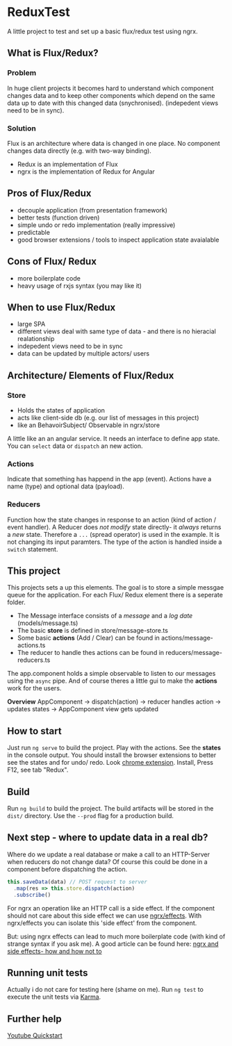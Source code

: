 # ReduxTest
A little project to test and set up a basic flux/redux test using ngrx.

## What is Flux/Redux?
### Problem
In huge client projects it becomes hard to understand which component changes data and to keep
other components which depend on the same data up to date with this changed data (snychronised).
(indepedent views need to be in sync).

### Solution
Flux is an architecture where data is changed in one place. No component changes data directly (e.g. with two-way binding).
  - Redux is an implementation of Flux
  - ngrx is the implementation of Redux for Angular

## Pros of Flux/Redux
- decouple application (from presentation framework)
- better tests (function driven)
- simple undo or redo implementation (really impressive)
- predictable
- good browser extensions / tools to inspect application state avaialable

## Cons of Flux/ Redux
- more boilerplate code
- heavy usage of rxjs syntax (you may like it)

## When to use Flux/Redux
- large SPA
- different views deal with same type of data - and there is no hieracial realationship
- indepedent views need to be in sync
- data can be updated by multiple actors/ users

## Architecture/ Elements of Flux/Redux
### Store
  - Holds the states of application
  - acts like client-side db  (e.g. our list of messages in this project)
  - like an BehavoirSubject/ Observable in ngrx/store

A little like an an angular service. It needs an interface to define app state.
You can `select` data or `dispatch` an new action.

### Actions
Indicate that something has happend in the app (event). Actions have a name (type) and optional data (payload).

### Reducers
Function how the state changes in response to an action (kind of action / event handler).
A Reducer does *not modify* state directly- it *always* returns a *new* state.
Therefore a `...` (spread operator) is used in the example.
It is not changing its input paramters.  The type of the action is handled inside a `switch` statement.

## This project
This projects sets a up this elements. The goal is to store a simple messgae queue for the application.
For each Flux/ Redux element there is a seperate folder.

- The Message interface consists of a *message* and a *log date* (models/message.ts)
- The basic **store** is defined in store/message-store.ts
- Some basic **actions** (Add / Clear) can be found in actions/message-actions.ts
- The reducer to handle thes actions can be found in reducers/message-reducers.ts

The app.component holds a simple observable to listen to our messages using the `async` pipe.
And of course theres a little gui to make the **actions** work for the users.

**Overview**
AppComponent -> dispatch(action) -> reducer handles action -> updates states -> AppComponent view gets updated

## How to start
Just run `ng serve` to build the project.
Play with the actions.
See the **states** in the console output.
You should install the browser extensions to better see the states and for undo/ redo. 
Look [chrome extension](https://chrome.google.com/webstore/detail/redux-devtools/lmhkpmbekcpmknklioeibfkpmmfibljd).
Install, Press F12, see tab "Redux".

## Build
Run `ng build` to build the project. The build artifacts will be stored in the `dist/` directory. Use the `--prod` flag for a production build.

## Next step - where to update data in a real db?
Where do we update a real database or make a call to an HTTP-Server when reducers do not change data?
Of course this could be done in a component before dispatching the action.

```ts
this.saveData(data) // POST request to server
  .map(res => this.store.dispatch(action)
  .subscribe()
```
For ngrx an operation like an HTTP call is a side effect.
If the component should not care about this side effect we can use [ngrx/effects](https://github.com/ngrx/platform/blob/master/docs/effects/README.md).
With ngrx/effects you can isolate this 'side effect' from the component.

But: using ngrx effects can lead to much more boilerplate code (with kind of strange syntax if you ask me).
A good article can be found here: [ngrx and side effects- how and how not to](https://medium.com/@m3po22/stop-using-ngrx-effects-for-that-a6ccfe186399)

## Running unit tests
Actually i do not care for testing here (shame on me).
Run `ng test` to execute the unit tests via [Karma](https://karma-runner.github.io).

## Further help
[Youtube Quickstart](https://www.youtube.com/watch?v=f97ICOaekNU)
